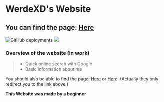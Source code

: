 # WerdeXD's Website

## You can find the page: [Here](https://werdexd.github.io/Website/)

![GitHub deployments](https://img.shields.io/github/deployments/werdexd/Website/github-pages?label=Deployment%20status) ![](https://img.shields.io/github/languages/code-size/werdexd/Website?label=Code%20Size)

### Overview of the website (in work)

> - Quick online search with Google
> - Basic information about me


You should also be able to find the page: [Here](http://werde.ddns.net/) or [Here](http://werdexd.ddns.net/). (Actually they only redirect you to the link above )

**This Website was made by a beginner**